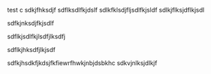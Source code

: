 test c
sdkjfhksdjf
sdflksdlfkjdslf
sdlkfklsdjfljsdlfkjsldf
sdlkjflksjdflkjsdl

sdfkjnksdjfkjsdlf

sdflkjsdlfkjlsdfjlksdfj

sdflkjhksdfjlkjsdf

sdfkjhsdkfjkdsjfkfiewrfhwkjnbjdsbkhc
sdkvjnlksjdlkjf